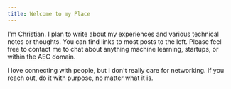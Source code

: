 ```yaml
---
title: Welcome to my Place
---
```


I'm Christian.  I plan to write about my experiences and various technical notes or thoughts.  You can find links to most posts to the left.  Please feel free to contact me to chat about anything machine learning, startups, or within the AEC domain.  

I love connecting with people, but I don't really care for networking.  If you reach out, do it with purpose, no matter what it is.
